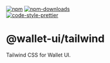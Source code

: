[![npm][npm-image]][npm-url]
[![npm-downloads][npm-downloads-image]][npm-url]
<br />
[![code-style-prettier][code-style-prettier-image]][code-style-prettier-url]

[code-style-prettier-image]: https://img.shields.io/badge/code_style-prettier-ff69b4.svg?style=flat-square
[code-style-prettier-url]: https://github.com/prettier/prettier
[npm-downloads-image]: https://img.shields.io/npm/dm/@wallet-ui/tailwind/latest.svg?style=flat
[npm-image]: https://img.shields.io/npm/v/@wallet-ui/tailwind/latest.svg?style=flat
[npm-url]: https://www.npmjs.com/package/@wallet-ui/tailwind/v/latest

# @wallet-ui/tailwind

Tailwind CSS for Wallet UI.
